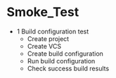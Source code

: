# Smoke_Test

 * 1 Build configuration test
    * Create project
    * Create VCS
    * Create build configuration
    * Run build configuration
    * Check success build results